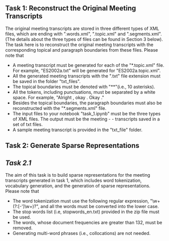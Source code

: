 ## Task 1: Reconstruct the Original Meeting Transcripts
The original meeting transcripts are stored in three different types of XML files, which are ending with ".words.xml", ".topic.xml" and ".segments.xml". (The details about the three types of files can be found in Section 3 below). The task here is to reconstruct the original meeting transcripts with the corresponding topical and paragraph boundaries from these files. Please note that

* A meeting transcript must be generated for each of the "*.topic.xml" file. For example, "ES2002a.txt" will be generated for "ES2002a.topic.xml".
* All the generated meeting transcripts with the ".txt" file extension must be saved in the folder "txt_files".
* The topical boundaries must be denoted with "**"(i.e., 10 asterisks).
* All the tokens, including punctuations, must be separated by a white space. For example, "Alright , okay . Okay ."
* Besides the topical boundaries, the paragraph boundaries must also be reconstructed with the "*.segments.xml" file.
* The input files to your notebook "task_1.ipynb" must be the three types of XML files. The output must be the meeting - - transcripts saved in a set of txt files.
* A sample meeting transcript is provided in the "txt_file" folder.

## Task 2: Generate Sparse Representations 

## *Task 2.1*

The aim of this task is to build sparse representations for the meeting transcripts generated in task 1, which includes word tokenization, vocabulary generation, and the generation of sparse representations. Please note that 
- The word tokenization must use the following regular expression, "\w+(?:[-']\w+)?", and all the words must be converted into the lower case.
- The stop words list (i.e, stopwords_en.txt) provided in the zip file must be used.
- The words, whose document frequencies are greater than 132, must be removed.
- Generating multi-word phrases (i.e., collocations) are not needed.
